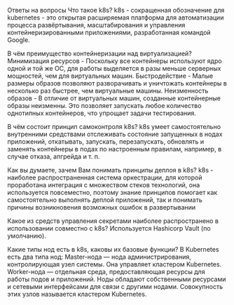 Ответы на вопросы 
Что такое k8s? 
k8s - сокращенная обозначение для kubernetes - это открытая расширяемая платформа для автоматизации процесса развёртывания, масштабирования и управления контейнеризированными приложениями, разработанная командой Google.

В чём преимущество контейнеризации над виртуализацией?
Минимизация ресурсов -  Поскольку все контейнеры используют ядро одной и той же ОС, для работы выделяется в разы меньше серверных мощностей, чем для виртуальных машин. 
Быстродействие - Малые размеры образов позволяют разворачивать и уничтожать контейнеры в несколько раз быстрее, чем виртуальные машины.
Неизменность образов - В отличие от виртуальных машин, созданные контейнерные образы неизменны. Это позволяет запускать любое количество однотипных контейнеров, что упрощает задачи тестирования.

В чём состоит принцип самоконтроля k8s?
k8s умеет самостоятельно внутренними средствами отслеживать состояние запущенных в нодах приложений, откатывать, запускать, перезапускать, обновлять и заменять контейнеры в подах по настроенным правилам, например, в случае отказа, апгрейда и т. п.

Как вы думаете, зачем Вам понимать принципы деплоя в k8s?
k8s - наиболее распространенная система оркестрации, для которой проработана интеграция с множеством стеков технологий, она используется повсеместно, поэтому знание принципов помогает как самостоятельно выполнять деплой приложений, так и понимать причины возникновения возможных ошибок в развертывании

Какое из средств управления секретами наиболее распространено в использовании совместно с k8s?
Используется Hashicorp Vault (по умолчанию).

Какие типы нод есть в k8s, каковы их базовые функции?
В Kubernetes есть два типа нод:
Master-нода — нода администрирования, контролирующая узел системы. Она управляет кластером Kubernetes.
Worker-нода — отдельная среда, предоставляющая ресурсы для работы подов и приложений.
Ноды обладают собственными ресурсами и сетевыми интерфейсами для связи с другими нодами. Совокупность этих узлов называется кластером Kubernetes.

